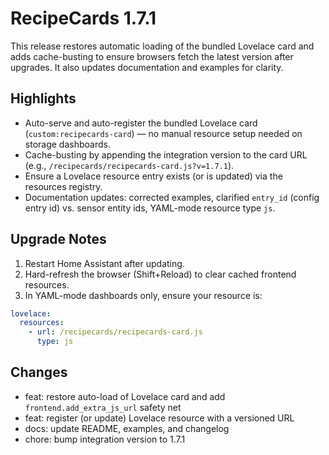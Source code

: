 # RecipeCards 1.7.1

This release restores automatic loading of the bundled Lovelace card and adds cache-busting to ensure browsers fetch the latest version after upgrades. It also updates documentation and examples for clarity.

## Highlights

- Auto-serve and auto-register the bundled Lovelace card (`custom:recipecards-card`) — no manual resource setup needed on storage dashboards.
- Cache-busting by appending the integration version to the card URL (e.g., `/recipecards/recipecards-card.js?v=1.7.1`).
- Ensure a Lovelace resource entry exists (or is updated) via the resources registry.
- Documentation updates: corrected examples, clarified `entry_id` (config entry id) vs. sensor entity ids, YAML-mode resource type `js`.

## Upgrade Notes

1. Restart Home Assistant after updating.
2. Hard-refresh the browser (Shift+Reload) to clear cached frontend resources.
3. In YAML-mode dashboards only, ensure your resource is:

```yaml
lovelace:
  resources:
    - url: /recipecards/recipecards-card.js
      type: js
```

## Changes

- feat: restore auto-load of Lovelace card and add `frontend.add_extra_js_url` safety net
- feat: register (or update) Lovelace resource with a versioned URL
- docs: update README, examples, and changelog
- chore: bump integration version to 1.7.1

